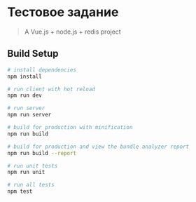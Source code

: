 # Тестовое задание

> A Vue.js + node.js + redis project

## Build Setup

``` bash
# install dependencies
npm install

# run client with hot reload
npm run dev

# run server
npm run server

# build for production with minification
npm run build

# build for production and view the bundle analyzer report
npm run build --report

# run unit tests
npm run unit

# run all tests
npm test

```